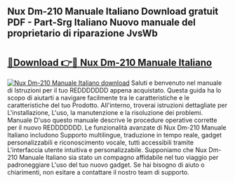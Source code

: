 ## Nux Dm-210 Manuale Italiano Download gratuit PDF - Part-Srg Italiano Nuovo manuale del proprietario di riparazione JvsWb

# <h2><a href="http://dfd41cp.blite.top/?on=Nux+Dm-210+Manuale+Italiano">🔗Download 👉🔴 Nux Dm-210 Manuale Italiano</a></h2>

[![Nux Dm-210 Manuale Italiano download](https://i.imgur.com/lujVjoI.png)](http://dfd41cp.blite.top/?on=Nux+Dm-210+Manuale+Italiano)
Saluti e benvenuto nel manuale di Istruzioni per il tuo REDDDDDDD appena acquistato. Questa guida ha lo scopo di aiutarti a navigare facilmente tra le caratteristiche e le caratteristiche del tuo Prodotto. All'interno, troverai istruzioni dettagliate per L'installazione, L'uso, la manutenzione e la risoluzione dei problemi. Manuale D'uso questo manuale descrive le procedure operative corrette per il nuovo REDDDDDDD. Le funzionalità avanzate di Nux Dm-210 Manuale Italiano includono Supporto multilingue, traduzione in tempo reale, gadget personalizzabili e riconoscimento vocale, tutti accessibili tramite L'interfaccia utente intuitiva e personalizzabile. Supponiamo che Nux Dm-210 Manuale Italiano sia stato un compagno affidabile nel tuo viaggio per padroneggiare L'uso del tuo nuovo gadget. Se hai bisogno di aiuto o chiarimenti, non esitare a contattare il nostro team di supporto.
